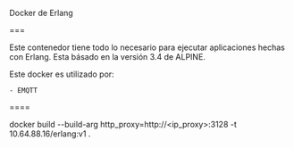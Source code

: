 
Docker de Erlang

===

Este contenedor tiene todo lo necesario para ejecutar aplicaciones hechas con Erlang. Esta básado en la versión 3.4 de ALPINE.

Este docker es utilizado por:

	- EMQTT

====

docker build --build-arg http_proxy=http://<ip_proxy>:3128 -t 10.64.88.16/erlang:v1 .
